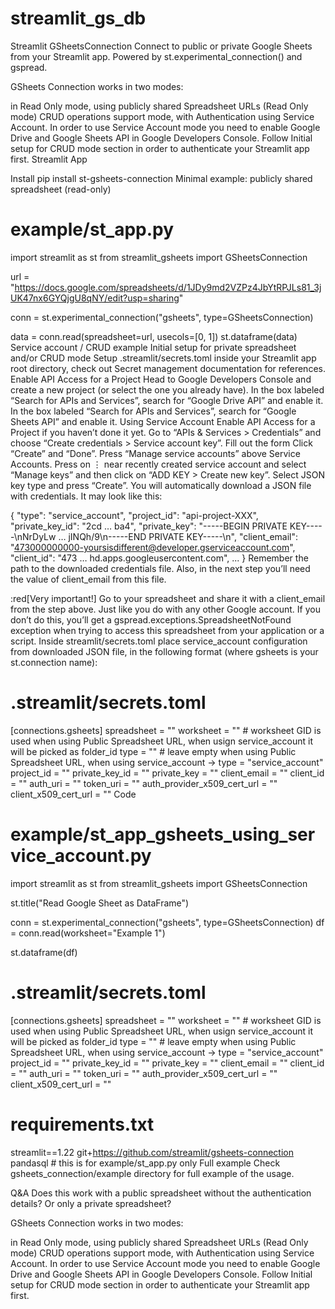 # streamlit_gs_db
Streamlit GSheetsConnection
Connect to public or private Google Sheets from your Streamlit app. Powered by st.experimental_connection() and gspread.

GSheets Connection works in two modes:

in Read Only mode, using publicly shared Spreadsheet URLs (Read Only mode)
CRUD operations support mode, with Authentication using Service Account. In order to use Service Account mode you need to enable Google Drive and Google Sheets API in Google Developers Console. Follow Initial setup for CRUD mode section in order to authenticate your Streamlit app first.
Streamlit App

Install
pip install st-gsheets-connection
Minimal example: publicly shared spreadsheet (read-only)
# example/st_app.py

import streamlit as st
from streamlit_gsheets import GSheetsConnection

url = "https://docs.google.com/spreadsheets/d/1JDy9md2VZPz4JbYtRPJLs81_3jUK47nx6GYQjgU8qNY/edit?usp=sharing"

conn = st.experimental_connection("gsheets", type=GSheetsConnection)

data = conn.read(spreadsheet=url, usecols=[0, 1])
st.dataframe(data)
Service account / CRUD example
Initial setup for private spreadsheet and/or CRUD mode
Setup .streamlit/secrets.toml inside your Streamlit app root directory, check out Secret management documentation for references.
Enable API Access for a Project
Head to Google Developers Console and create a new project (or select the one you already have).
In the box labeled “Search for APIs and Services”, search for “Google Drive API” and enable it.
In the box labeled “Search for APIs and Services”, search for “Google Sheets API” and enable it.
Using Service Account
Enable API Access for a Project if you haven’t done it yet.
Go to “APIs & Services > Credentials” and choose “Create credentials > Service account key”.
Fill out the form
Click “Create” and “Done”.
Press “Manage service accounts” above Service Accounts.
Press on ⋮ near recently created service account and select “Manage keys” and then click on “ADD KEY > Create new key”.
Select JSON key type and press “Create”.
You will automatically download a JSON file with credentials. It may look like this:

{
    "type": "service_account",
    "project_id": "api-project-XXX",
    "private_key_id": "2cd … ba4",
    "private_key": "-----BEGIN PRIVATE KEY-----\nNrDyLw … jINQh/9\n-----END PRIVATE KEY-----\n",
    "client_email": "473000000000-yoursisdifferent@developer.gserviceaccount.com",
    "client_id": "473 … hd.apps.googleusercontent.com",
    ...
}
Remember the path to the downloaded credentials file. Also, in the next step you’ll need the value of client_email from this file.

:red[Very important!] Go to your spreadsheet and share it with a client_email from the step above. Just like you do with any other Google account. If you don’t do this, you’ll get a gspread.exceptions.SpreadsheetNotFound exception when trying to access this spreadsheet from your application or a script.
Inside streamlit/secrets.toml place service_account configuration from downloaded JSON file, in the following format (where gsheets is your st.connection name):
# .streamlit/secrets.toml

[connections.gsheets]
spreadsheet = "<spreadsheet-name-or-url>"
worksheet = "<worksheet-gid-or-folder-id>"  # worksheet GID is used when using Public Spreadsheet URL, when usign service_account it will be picked as folder_id
type = ""  # leave empty when using Public Spreadsheet URL, when using service_account -> type = "service_account"
project_id = ""
private_key_id = ""
private_key = ""
client_email = ""
client_id = ""
auth_uri = ""
token_uri = ""
auth_provider_x509_cert_url = ""
client_x509_cert_url = ""
Code
# example/st_app_gsheets_using_service_account.py

import streamlit as st
from streamlit_gsheets import GSheetsConnection

st.title("Read Google Sheet as DataFrame")

conn = st.experimental_connection("gsheets", type=GSheetsConnection)
df = conn.read(worksheet="Example 1")

st.dataframe(df)
# .streamlit/secrets.toml

[connections.gsheets]
spreadsheet = "<spreadsheet-name-or-url>"
worksheet = "<worksheet-gid-or-folder-id>"  # worksheet GID is used when using Public Spreadsheet URL, when usign service_account it will be picked as folder_id
type = ""  # leave empty when using Public Spreadsheet URL, when using service_account -> type = "service_account"
project_id = ""
private_key_id = ""
private_key = ""
client_email = ""
client_id = ""
auth_uri = ""
token_uri = ""
auth_provider_x509_cert_url = ""
client_x509_cert_url = ""
# requirements.txt

streamlit==1.22
git+https://github.com/streamlit/gsheets-connection
pandasql  # this is for example/st_app.py only
Full example
Check gsheets_connection/example directory for full example of the usage.

Q&A
Does this work with a public spreadsheet without the authentication details? Or only a private spreadsheet?

GSheets Connection works in two modes:

in Read Only mode, using publicly shared Spreadsheet URLs (Read Only mode)
CRUD operations support mode, with Authentication using Service Account. In order to use Service Account mode you need to enable Google Drive and Google Sheets API in Google Developers Console. Follow Initial setup for CRUD mode section in order to authenticate your Streamlit app first.
